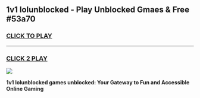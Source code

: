 
## 1v1 lolunblocked - Play Unblocked Gmaes & Free #53a70
<h3>
<a href="https://news.freeplayer.one?title=1v1_lolunblocked&ref=24F">CLICK TO PLAY</a></h3>
<hr>

<h3>
<a href="https://news.freeplayer.one?title=1v1_lolunblocked&ref=24F">CLICK 2 PLAY</a>
  
</h3>

<a href="https://news.freeplayer.one?title=1v1_lolunblocked&ref=24F/"><img src="https://clearcache.store/games.png"></a>


**1v1 lolunblocked games unblocked: Your Gateway to Fun and Accessible Online Gaming**
